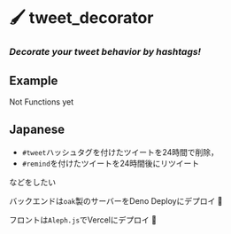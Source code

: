 # 🖌 tweet_decorator

### _Decorate your tweet behavior by hashtags!_

## Example

Not Functions yet

## Japanese

- `#tweet`ハッシュタグを付けたツイートを24時間で削除，
- `#remind`を付けたツイートを24時間後にリツイート

などをしたい  

バックエンドは`oak`製のサーバーをDeno Deployにデプロイ 🦕  

フロントは`Aleph.js`でVercelにデプロイ 🦖  
